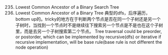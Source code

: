 235. Lowest Common Ancestor of a Binary Search Tree
236. Lowest Common Ancestor of a Binary Tree  典型的dfs，后序遍历，bottom up的。tricky的地方在于判断两个节点是否在同一个子树还是另一个子树时，当找到一个节点时不是继续往下搜索另一个节点是不是也在这个子树里，而是去另一个子树搜索第二个节点。
Tree traversal could be preorder, or postorder, which can be implemented by recursive(dfs) or iterative
if recursive implementation, will be base rule(base rule is not different the node operation)
